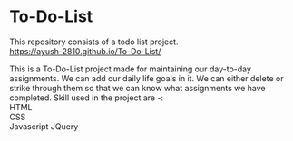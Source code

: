 # To-Do-List
This repository consists of a todo list project.  
https://ayush-2810.github.io/To-Do-List/

This is a To-Do-List project made for maintaining our day-to-day assignments. We can add our daily life
goals in it. We can either delete or strike through them so that we can know what assignments we have
completed. Skill used in the project are -:  
  HTML   
  CSS  
  Javascript 
  JQuery
